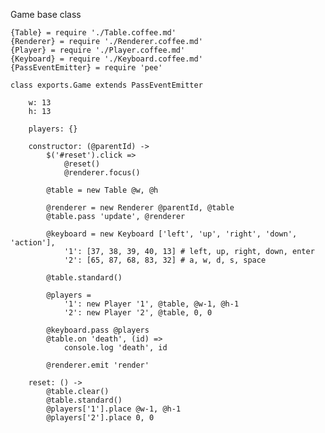 Game base class

	{Table} = require './Table.coffee.md'
	{Renderer} = require './Renderer.coffee.md'
	{Player} = require './Player.coffee.md'
	{Keyboard} = require './Keyboard.coffee.md'
	{PassEventEmitter} = require 'pee'

	class exports.Game extends PassEventEmitter

		w: 13
		h: 13

		players: {}

		constructor: (@parentId) ->
			$('#reset').click =>
				@reset()
				@renderer.focus()

			@table = new Table @w, @h

			@renderer = new Renderer @parentId, @table
			@table.pass 'update', @renderer

			@keyboard = new Keyboard ['left', 'up', 'right', 'down', 'action'],
				'1': [37, 38, 39, 40, 13] # left, up, right, down, enter
				'2': [65, 87, 68, 83, 32] # a, w, d, s, space

			@table.standard()

			@players =
				'1': new Player '1', @table, @w-1, @h-1
				'2': new Player '2', @table, 0, 0

			@keyboard.pass @players
			@table.on 'death', (id) =>
				console.log 'death', id

			@renderer.emit 'render'

		reset: () ->
			@table.clear()
			@table.standard()
			@players['1'].place @w-1, @h-1
			@players['2'].place 0, 0
